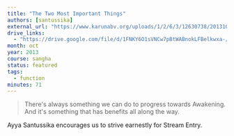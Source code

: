 ```yaml
---
title: "The Two Most Important Things"
authors: [santussika]
external_url: "https://www.karunabv.org/uploads/1/2/6/3/12630738/20131018-ayya_santussika-av-the_two_most_important_things.mp3"
drive_links:
  - "https://drive.google.com/file/d/1FNKY6O1sVNCw7pBtWABnokLFBelkwxa-/view?usp=drivesdk"
month: oct
year: 2013
course: sangha
status: featured
tags:
  - function
minutes: 71
---
```


> There's always something we can do to progress towards Awakening. And it's something that has benefits all along the way.

Ayya Santussika encourages us to strive earnestly for Stream Entry.
